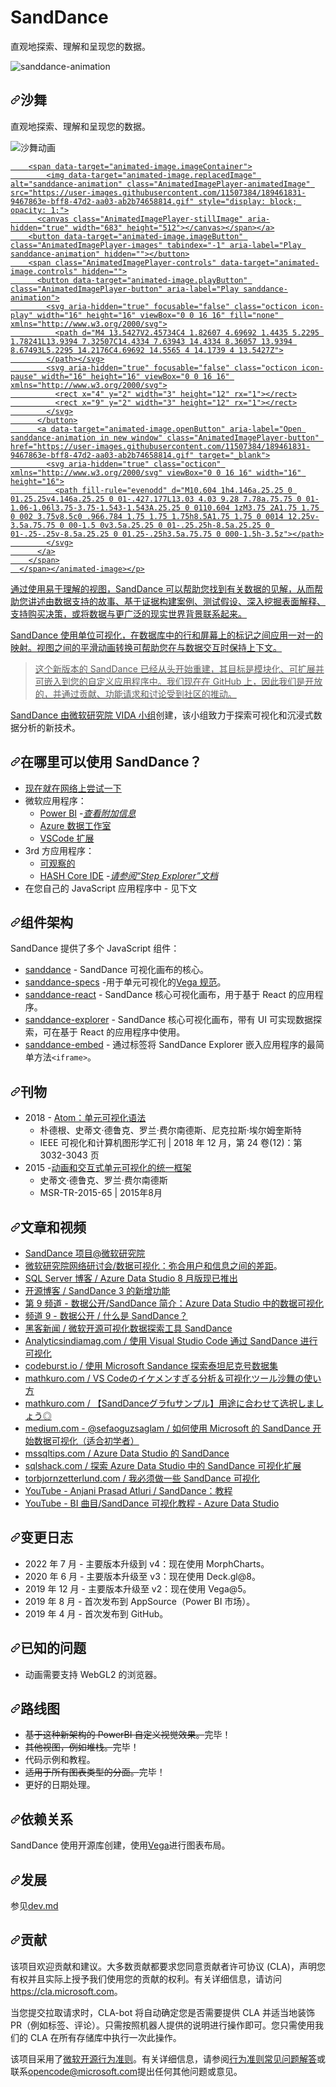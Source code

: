 # SandDance

直观地探索、理解和呈现您的数据。

![sanddance-animation](https://user-images.githubusercontent.com/11507384/189461831-9467863e-bff8-47d2-aa03-ab2b74658814.gif)

<div class="Box-sc-g0xbh4-0 bJMeLZ js-snippet-clipboard-copy-unpositioned" data-hpc="true"><article class="markdown-body entry-content container-lg" itemprop="text"><h1 tabindex="-1" dir="auto" class=""><a id="user-content-sanddance" class="anchor" aria-hidden="true" tabindex="-1" href="#sanddance"><svg class="octicon octicon-link" viewBox="0 0 16 16" version="1.1" width="16" height="16" aria-hidden="true"><path d="m7.775 3.275 1.25-1.25a3.5 3.5 0 1 1 4.95 4.95l-2.5 2.5a3.5 3.5 0 0 1-4.95 0 .751.751 0 0 1 .018-1.042.751.751 0 0 1 1.042-.018 1.998 1.998 0 0 0 2.83 0l2.5-2.5a2.002 2.002 0 0 0-2.83-2.83l-1.25 1.25a.751.751 0 0 1-1.042-.018.751.751 0 0 1-.018-1.042Zm-4.69 9.64a1.998 1.998 0 0 0 2.83 0l1.25-1.25a.751.751 0 0 1 1.042.018.751.751 0 0 1 .018 1.042l-1.25 1.25a3.5 3.5 0 1 1-4.95-4.95l2.5-2.5a3.5 3.5 0 0 1 4.95 0 .751.751 0 0 1-.018 1.042.751.751 0 0 1-1.042.018 1.998 1.998 0 0 0-2.83 0l-2.5 2.5a1.998 1.998 0 0 0 0 2.83Z"></path></svg></a><font style="vertical-align: inherit;"><font style="vertical-align: inherit;">沙舞</font></font></h1>
<p dir="auto"><font style="vertical-align: inherit;"><font style="vertical-align: inherit;">直观地探索、理解和呈现您的数据。</font></font></p>
<p dir="auto"><animated-image data-catalyst=""><a target="_blank" rel="noopener noreferrer nofollow" href="https://user-images.githubusercontent.com/11507384/189461831-9467863e-bff8-47d2-aa03-ab2b74658814.gif" data-target="animated-image.originalLink"><img src="https://user-images.githubusercontent.com/11507384/189461831-9467863e-bff8-47d2-aa03-ab2b74658814.gif" alt="沙舞动画" style="max-width: 100%; display: inline-block;" data-target="animated-image.originalImage"></a>
      <span class="AnimatedImagePlayer" data-target="animated-image.player" hidden="">
        <a data-target="animated-image.replacedLink" class="AnimatedImagePlayer-images" href="https://user-images.githubusercontent.com/11507384/189461831-9467863e-bff8-47d2-aa03-ab2b74658814.gif" target="_blank">
          
        <span data-target="animated-image.imageContainer">
            <img data-target="animated-image.replacedImage" alt="sanddance-animation" class="AnimatedImagePlayer-animatedImage" src="https://user-images.githubusercontent.com/11507384/189461831-9467863e-bff8-47d2-aa03-ab2b74658814.gif" style="display: block; opacity: 1;">
          <canvas class="AnimatedImagePlayer-stillImage" aria-hidden="true" width="683" height="512"></canvas></span></a>
        <button data-target="animated-image.imageButton" class="AnimatedImagePlayer-images" tabindex="-1" aria-label="Play sanddance-animation" hidden=""></button>
        <span class="AnimatedImagePlayer-controls" data-target="animated-image.controls" hidden="">
          <button data-target="animated-image.playButton" class="AnimatedImagePlayer-button" aria-label="Play sanddance-animation">
            <svg aria-hidden="true" focusable="false" class="octicon icon-play" width="16" height="16" viewBox="0 0 16 16" fill="none" xmlns="http://www.w3.org/2000/svg">
              <path d="M4 13.5427V2.45734C4 1.82607 4.69692 1.4435 5.2295 1.78241L13.9394 7.32507C14.4334 7.63943 14.4334 8.36057 13.9394 8.67493L5.2295 14.2176C4.69692 14.5565 4 14.1739 4 13.5427Z">
            </path></svg>
            <svg aria-hidden="true" focusable="false" class="octicon icon-pause" width="16" height="16" viewBox="0 0 16 16" xmlns="http://www.w3.org/2000/svg">
              <rect x="4" y="2" width="3" height="12" rx="1"></rect>
              <rect x="9" y="2" width="3" height="12" rx="1"></rect>
            </svg>
          </button>
          <a data-target="animated-image.openButton" aria-label="Open sanddance-animation in new window" class="AnimatedImagePlayer-button" href="https://user-images.githubusercontent.com/11507384/189461831-9467863e-bff8-47d2-aa03-ab2b74658814.gif" target="_blank">
            <svg aria-hidden="true" class="octicon" xmlns="http://www.w3.org/2000/svg" viewBox="0 0 16 16" width="16" height="16">
              <path fill-rule="evenodd" d="M10.604 1h4.146a.25.25 0 01.25.25v4.146a.25.25 0 01-.427.177L13.03 4.03 9.28 7.78a.75.75 0 01-1.06-1.06l3.75-3.75-1.543-1.543A.25.25 0 0110.604 1zM3.75 2A1.75 1.75 0 002 3.75v8.5c0 .966.784 1.75 1.75 1.75h8.5A1.75 1.75 0 0014 12.25v-3.5a.75.75 0 00-1.5 0v3.5a.25.25 0 01-.25.25h-8.5a.25.25 0 01-.25-.25v-8.5a.25.25 0 01.25-.25h3.5a.75.75 0 000-1.5h-3.5z"></path>
            </svg>
          </a>
        </span>
      </span></animated-image></p>
<p dir="auto"><font style="vertical-align: inherit;"><font style="vertical-align: inherit;">通过使用易于理解的视图，SandDance 可以帮助您找到有关数据的见解，从而帮助您讲述由数据支持的故事、基于证据构建案例、测试假设、深入挖掘表面解释、支持购买决策，或将数据与更广泛的现实世界背景联系起来。</font></font></p>
<p dir="auto"><font style="vertical-align: inherit;"><font style="vertical-align: inherit;">SandDance 使用单位可视化，在数据库中的行和屏幕上的标记之间应用一对一的映射。</font><font style="vertical-align: inherit;">视图之间的平滑动画转换可帮助您在与数据交互时保持上下文。</font></font></p>
<blockquote>
<p dir="auto"><font style="vertical-align: inherit;"><font style="vertical-align: inherit;">这个新版本的 SandDance 已经从头开始重建，其目标是模块化、可扩展并可嵌入到您的自定义应用程序中。</font><font style="vertical-align: inherit;">我们现在在 GitHub 上，因此我们是开放的，并通过贡献、功能请求和讨论受到社区的推动。</font></font></p>
</blockquote>
<p dir="auto"><font style="vertical-align: inherit;"></font><a href="https://aka.ms/vida" rel="nofollow"><font style="vertical-align: inherit;"><font style="vertical-align: inherit;">SandDance 由微软研究院 VIDA 小组</font></font></a><font style="vertical-align: inherit;"><font style="vertical-align: inherit;">创建</font><font style="vertical-align: inherit;">，该小组致力于探索可视化和沉浸式数据分析的新技术。</font></font></p>
<h2 tabindex="-1" dir="auto"><a id="user-content-where-can-i-use-sanddance" class="anchor" aria-hidden="true" tabindex="-1" href="#where-can-i-use-sanddance"><svg class="octicon octicon-link" viewBox="0 0 16 16" version="1.1" width="16" height="16" aria-hidden="true"><path d="m7.775 3.275 1.25-1.25a3.5 3.5 0 1 1 4.95 4.95l-2.5 2.5a3.5 3.5 0 0 1-4.95 0 .751.751 0 0 1 .018-1.042.751.751 0 0 1 1.042-.018 1.998 1.998 0 0 0 2.83 0l2.5-2.5a2.002 2.002 0 0 0-2.83-2.83l-1.25 1.25a.751.751 0 0 1-1.042-.018.751.751 0 0 1-.018-1.042Zm-4.69 9.64a1.998 1.998 0 0 0 2.83 0l1.25-1.25a.751.751 0 0 1 1.042.018.751.751 0 0 1 .018 1.042l-1.25 1.25a3.5 3.5 0 1 1-4.95-4.95l2.5-2.5a3.5 3.5 0 0 1 4.95 0 .751.751 0 0 1-.018 1.042.751.751 0 0 1-1.042.018 1.998 1.998 0 0 0-2.83 0l-2.5 2.5a1.998 1.998 0 0 0 0 2.83Z"></path></svg></a><font style="vertical-align: inherit;"><font style="vertical-align: inherit;">在哪里可以使用 SandDance？</font></font></h2>
<ul dir="auto">
<li><a href="https://microsoft.github.io/SandDance/app/" rel="nofollow"><font style="vertical-align: inherit;"><font style="vertical-align: inherit;">现在就在网络上尝试一下</font></font></a></li>
<li><font style="vertical-align: inherit;"><font style="vertical-align: inherit;">微软应用程序：
</font></font><ul dir="auto">
<li><a href="https://appsource.microsoft.com/en-us/product/power-bi-visuals/WA200000430" rel="nofollow"><font style="vertical-align: inherit;"><font style="vertical-align: inherit;">Power BI</font></font></a><font style="vertical-align: inherit;"><font style="vertical-align: inherit;"> -</font></font><a href="https://github.com/microsoft/SandDance/blob/master/powerbi.md"><em><font style="vertical-align: inherit;"><font style="vertical-align: inherit;">查看附加信息</font></font></em></a></li>
<li><a href="https://docs.microsoft.com/en-us/sql/azure-data-studio/sanddance-extension?view=sql-server-2017" rel="nofollow"><font style="vertical-align: inherit;"><font style="vertical-align: inherit;">Azure 数据工作室</font></font></a></li>
<li><a href="https://marketplace.visualstudio.com/items?itemName=msrvida.vscode-sanddance" rel="nofollow"><font style="vertical-align: inherit;"><font style="vertical-align: inherit;">VSCode 扩展</font></font></a></li>
</ul>
</li>
<li><font style="vertical-align: inherit;"><font style="vertical-align: inherit;">3rd 方应用程序：
</font></font><ul dir="auto">
<li><a href="https://observablehq.com/collection/@danmarshall/sanddance" rel="nofollow"><font style="vertical-align: inherit;"><font style="vertical-align: inherit;">可观察的</font></font></a></li>
<li><a href="https://core.hash.ai/" rel="nofollow"><font style="vertical-align: inherit;"><font style="vertical-align: inherit;">HASH Core IDE</font></font></a><font style="vertical-align: inherit;"><font style="vertical-align: inherit;"> -</font></font><a href="https://docs.hash.ai/core/creating-simulations/views#step-explorer" rel="nofollow"><em><font style="vertical-align: inherit;"><font style="vertical-align: inherit;">请参阅“Step Explorer”文档</font></font></em></a></li>
</ul>
</li>
<li><font style="vertical-align: inherit;"><font style="vertical-align: inherit;">在您自己的 JavaScript 应用程序中 - 见下文</font></font></li>
</ul>
<h2 tabindex="-1" dir="auto"><a id="user-content-component-architecture" class="anchor" aria-hidden="true" tabindex="-1" href="#component-architecture"><svg class="octicon octicon-link" viewBox="0 0 16 16" version="1.1" width="16" height="16" aria-hidden="true"><path d="m7.775 3.275 1.25-1.25a3.5 3.5 0 1 1 4.95 4.95l-2.5 2.5a3.5 3.5 0 0 1-4.95 0 .751.751 0 0 1 .018-1.042.751.751 0 0 1 1.042-.018 1.998 1.998 0 0 0 2.83 0l2.5-2.5a2.002 2.002 0 0 0-2.83-2.83l-1.25 1.25a.751.751 0 0 1-1.042-.018.751.751 0 0 1-.018-1.042Zm-4.69 9.64a1.998 1.998 0 0 0 2.83 0l1.25-1.25a.751.751 0 0 1 1.042.018.751.751 0 0 1 .018 1.042l-1.25 1.25a3.5 3.5 0 1 1-4.95-4.95l2.5-2.5a3.5 3.5 0 0 1 4.95 0 .751.751 0 0 1-.018 1.042.751.751 0 0 1-1.042.018 1.998 1.998 0 0 0-2.83 0l-2.5 2.5a1.998 1.998 0 0 0 0 2.83Z"></path></svg></a><font style="vertical-align: inherit;"><font style="vertical-align: inherit;">组件架构</font></font></h2>
<p dir="auto"><font style="vertical-align: inherit;"><font style="vertical-align: inherit;">SandDance 提供了多个 JavaScript 组件：</font></font></p>
<ul dir="auto">
<li><a href="/microsoft/SandDance/blob/main/packages/sanddance/README.md"><font style="vertical-align: inherit;"><font style="vertical-align: inherit;">sanddance</font></font></a><font style="vertical-align: inherit;"><font style="vertical-align: inherit;"> - SandDance 可视化画布的核心。</font></font></li>
<li><a href="/microsoft/SandDance/blob/main/packages/sanddance-specs/README.md"><font style="vertical-align: inherit;"><font style="vertical-align: inherit;">sanddance-specs</font></font></a><font style="vertical-align: inherit;"><font style="vertical-align: inherit;"> -用于单元可视化的</font></font><a href="https://vega.github.io/vega/docs/specification/" rel="nofollow"><font style="vertical-align: inherit;"><font style="vertical-align: inherit;">Vega 规范</font></font></a><font style="vertical-align: inherit;"><font style="vertical-align: inherit;">。</font></font></li>
<li><a href="/microsoft/SandDance/blob/main/packages/sanddance-react/README.md"><font style="vertical-align: inherit;"><font style="vertical-align: inherit;">sanddance-react</font></font></a><font style="vertical-align: inherit;"><font style="vertical-align: inherit;"> - SandDance 核心可视化画布，用于基于 React 的应用程序。</font></font></li>
<li><a href="/microsoft/SandDance/blob/main/packages/sanddance-explorer/README.md"><font style="vertical-align: inherit;"><font style="vertical-align: inherit;">sanddance-explorer</font></font></a><font style="vertical-align: inherit;"><font style="vertical-align: inherit;"> - SandDance 核心可视化画布，带有 UI 可实现数据探索，可在基于 React 的应用程序中使用。</font></font></li>
<li><a href="/microsoft/SandDance/blob/main/packages/sanddance-embed/README.md"><font style="vertical-align: inherit;"><font style="vertical-align: inherit;">sanddance-embed</font></font></a><font style="vertical-align: inherit;"><font style="vertical-align: inherit;"> - 通过标签将 SandDance Explorer 嵌入应用程序的最简单方法</font></font><code>&lt;iframe&gt;</code><font style="vertical-align: inherit;"><font style="vertical-align: inherit;">。</font></font></li>
</ul>
<h2 tabindex="-1" dir="auto"><a id="user-content-publications" class="anchor" aria-hidden="true" tabindex="-1" href="#publications"><svg class="octicon octicon-link" viewBox="0 0 16 16" version="1.1" width="16" height="16" aria-hidden="true"><path d="m7.775 3.275 1.25-1.25a3.5 3.5 0 1 1 4.95 4.95l-2.5 2.5a3.5 3.5 0 0 1-4.95 0 .751.751 0 0 1 .018-1.042.751.751 0 0 1 1.042-.018 1.998 1.998 0 0 0 2.83 0l2.5-2.5a2.002 2.002 0 0 0-2.83-2.83l-1.25 1.25a.751.751 0 0 1-1.042-.018.751.751 0 0 1-.018-1.042Zm-4.69 9.64a1.998 1.998 0 0 0 2.83 0l1.25-1.25a.751.751 0 0 1 1.042.018.751.751 0 0 1 .018 1.042l-1.25 1.25a3.5 3.5 0 1 1-4.95-4.95l2.5-2.5a3.5 3.5 0 0 1 4.95 0 .751.751 0 0 1-.018 1.042.751.751 0 0 1-1.042.018 1.998 1.998 0 0 0-2.83 0l-2.5 2.5a1.998 1.998 0 0 0 0 2.83Z"></path></svg></a><font style="vertical-align: inherit;"><font style="vertical-align: inherit;">刊物</font></font></h2>
<ul dir="auto">
<li><font style="vertical-align: inherit;"><font style="vertical-align: inherit;">2018 - </font></font><a href="https://www.microsoft.com/en-us/research/uploads/prod/2019/01/atom.pdf" rel="nofollow"><font style="vertical-align: inherit;"><font style="vertical-align: inherit;">Atom：单元可视化语法</font></font></a>
<ul dir="auto">
<li><font style="vertical-align: inherit;"><font style="vertical-align: inherit;">朴德根、史蒂文·德鲁克、罗兰·费尔南德斯、尼克拉斯·埃尔姆奎斯特</font></font></li>
<li><font style="vertical-align: inherit;"><font style="vertical-align: inherit;">IEEE 可视化和计算机图形学汇刊 | </font><font style="vertical-align: inherit;">2018 年 12 月，第 24 卷(12)：第 3032-3043 页</font></font></li>
</ul>
</li>
<li><font style="vertical-align: inherit;"><font style="vertical-align: inherit;">2015 -</font></font><a href="https://www.microsoft.com/en-us/research/wp-content/uploads/2016/02/sanddance.pdf" rel="nofollow"><font style="vertical-align: inherit;"><font style="vertical-align: inherit;">动画和交互式单元可视化的统一框架</font></font></a>
<ul dir="auto">
<li><font style="vertical-align: inherit;"><font style="vertical-align: inherit;">史蒂文·德鲁克、罗兰·费尔南德斯</font></font></li>
<li><font style="vertical-align: inherit;"><font style="vertical-align: inherit;">MSR-TR-2015-65 | </font><font style="vertical-align: inherit;">2015年8月</font></font></li>
</ul>
</li>
</ul>
<h2 tabindex="-1" dir="auto"><a id="user-content-articles--videos" class="anchor" aria-hidden="true" tabindex="-1" href="#articles--videos"><svg class="octicon octicon-link" viewBox="0 0 16 16" version="1.1" width="16" height="16" aria-hidden="true"><path d="m7.775 3.275 1.25-1.25a3.5 3.5 0 1 1 4.95 4.95l-2.5 2.5a3.5 3.5 0 0 1-4.95 0 .751.751 0 0 1 .018-1.042.751.751 0 0 1 1.042-.018 1.998 1.998 0 0 0 2.83 0l2.5-2.5a2.002 2.002 0 0 0-2.83-2.83l-1.25 1.25a.751.751 0 0 1-1.042-.018.751.751 0 0 1-.018-1.042Zm-4.69 9.64a1.998 1.998 0 0 0 2.83 0l1.25-1.25a.751.751 0 0 1 1.042.018.751.751 0 0 1 .018 1.042l-1.25 1.25a3.5 3.5 0 1 1-4.95-4.95l2.5-2.5a3.5 3.5 0 0 1 4.95 0 .751.751 0 0 1-.018 1.042.751.751 0 0 1-1.042.018 1.998 1.998 0 0 0-2.83 0l-2.5 2.5a1.998 1.998 0 0 0 0 2.83Z"></path></svg></a><font style="vertical-align: inherit;"><font style="vertical-align: inherit;">文章和视频</font></font></h2>
<ul dir="auto">
<li><a href="https://www.microsoft.com/en-us/research/project/sanddance/" rel="nofollow"><font style="vertical-align: inherit;"><font style="vertical-align: inherit;">SandDance 项目@微软研究院</font></font></a></li>
<li><a href="https://note.microsoft.com/MSR-Webinar-Data-Visualization-Registration-On-Demand.html" rel="nofollow"><font style="vertical-align: inherit;"><font style="vertical-align: inherit;">微软研究院网络研讨会/数据可视化：弥合用户和信息之间的差距</font></font></a><font style="vertical-align: inherit;"><font style="vertical-align: inherit;">。</font></font></li>
<li><a href="https://cloudblogs.microsoft.com/sqlserver/2019/08/15/the-august-release-of-azure-data-studio-is-now-available/" rel="nofollow"><font style="vertical-align: inherit;"><font style="vertical-align: inherit;">SQL Server 博客 / Azure Data Studio 8 月版现已推出</font></font></a></li>
<li><a href="https://cloudblogs.microsoft.com/opensource/2020/06/23/whats-new-sanddance-3-microsoft-research/" rel="nofollow"><font style="vertical-align: inherit;"><font style="vertical-align: inherit;">开源博客 / SandDance 3 的新增功能</font></font></a></li>
<li><a href="https://channel9.msdn.com/Shows/Data-Exposed/Introducing-SandDance-Data-Visualization-in-Azure-Data-Studio" rel="nofollow"><font style="vertical-align: inherit;"><font style="vertical-align: inherit;">第 9 频道 - 数据公开/SandDance 简介：Azure Data Studio 中的数据可视化</font></font></a></li>
<li><a href="https://channel9.msdn.com/Shows/Data-Exposed/What-is-SandDance" rel="nofollow"><font style="vertical-align: inherit;"><font style="vertical-align: inherit;">频道 9 - 数据公开 / 什么是 SandDance？</font></font></a></li>
<li><a href="https://news.ycombinator.com/item?id=21224685" rel="nofollow"><font style="vertical-align: inherit;"><font style="vertical-align: inherit;">黑客新闻 / 微软开源可视化数据探索工具 SandDance</font></font></a></li>
<li><a href="https://analyticsindiamag.com/visualizations-with-sanddance-using-visual-studio-code/" rel="nofollow"><font style="vertical-align: inherit;"><font style="vertical-align: inherit;">Analyticsindiamag.com / 使用 Visual Studio Code 通过 SandDance 进行可视化</font></font></a></li>
<li><a href="https://codeburst.io/exploring-titanic-dataset-using-microsofts-sandance-175eb04b3ac2" rel="nofollow"><font style="vertical-align: inherit;"><font style="vertical-align: inherit;">codeburst.io / 使用 Microsoft Sandance 探索泰坦尼克号数据集</font></font></a></li>
<li><a href="https://www.mathkuro.com/vs-code/sand-dance/" rel="nofollow"><font style="vertical-align: inherit;"><font style="vertical-align: inherit;">mathkuro.com / VS Codeのイケメンすぎる分析＆可视化ツール沙舞の使い方</font></font></a></li>
<li><a href="https://www.mathkuro.com/vs-code/sanddance-charts/" rel="nofollow"><font style="vertical-align: inherit;"><font style="vertical-align: inherit;">mathkuro.com / 【SandDanceグラfuサンプル】用途に合わせて选択しましょう◎</font></font></a></li>
<li><a href="https://medium.com/@sefaoguzsaglam/how-to-start-data-visualizing-with-microsofts-sanddance-for-beginners-abe5c0552750" rel="nofollow"><font style="vertical-align: inherit;"><font style="vertical-align: inherit;">medium.com - @sefaoguzsaglam / 如何使用 Microsoft 的 SandDance 开始数据可视化（适合初学者）</font></font></a></li>
<li><a href="https://www.mssqltips.com/sqlservertip/6045/sanddance-for-azure-data-studio/" rel="nofollow"><font style="vertical-align: inherit;"><font style="vertical-align: inherit;">mssqltips.com / Azure Data Studio 的 SandDance</font></font></a></li>
<li><a href="https://www.sqlshack.com/exploring-the-sanddance-visualizations-extension-in-azure-data-studio/" rel="nofollow"><font style="vertical-align: inherit;"><font style="vertical-align: inherit;">sqlshack.com / 探索 Azure Data Studio 中的 SandDance 可视化扩展</font></font></a></li>
<li><a href="https://torbjornzetterlund.com/i-got-to-do-some-sanddance-vizualisation/" rel="nofollow"><font style="vertical-align: inherit;"><font style="vertical-align: inherit;">torbjornzetterlund.com / 我必须做一些 SandDance 可视化</font></font></a></li>
<li><a href="https://www.youtube.com/watch?v=sI4WIQEz07w" rel="nofollow"><font style="vertical-align: inherit;"><font style="vertical-align: inherit;">YouTube - Anjani Prasad Atluri / SandDance：教程</font></font></a></li>
<li><a href="https://www.youtube.com/watch?v=iUhvYMggzAQ" rel="nofollow"><font style="vertical-align: inherit;"><font style="vertical-align: inherit;">YouTube - BI 曲目/SandDance 可视化教程 - Azure Data Studio</font></font></a></li>
</ul>
<h2 tabindex="-1" dir="auto"><a id="user-content-changelog" class="anchor" aria-hidden="true" tabindex="-1" href="#changelog"><svg class="octicon octicon-link" viewBox="0 0 16 16" version="1.1" width="16" height="16" aria-hidden="true"><path d="m7.775 3.275 1.25-1.25a3.5 3.5 0 1 1 4.95 4.95l-2.5 2.5a3.5 3.5 0 0 1-4.95 0 .751.751 0 0 1 .018-1.042.751.751 0 0 1 1.042-.018 1.998 1.998 0 0 0 2.83 0l2.5-2.5a2.002 2.002 0 0 0-2.83-2.83l-1.25 1.25a.751.751 0 0 1-1.042-.018.751.751 0 0 1-.018-1.042Zm-4.69 9.64a1.998 1.998 0 0 0 2.83 0l1.25-1.25a.751.751 0 0 1 1.042.018.751.751 0 0 1 .018 1.042l-1.25 1.25a3.5 3.5 0 1 1-4.95-4.95l2.5-2.5a3.5 3.5 0 0 1 4.95 0 .751.751 0 0 1-.018 1.042.751.751 0 0 1-1.042.018 1.998 1.998 0 0 0-2.83 0l-2.5 2.5a1.998 1.998 0 0 0 0 2.83Z"></path></svg></a><font style="vertical-align: inherit;"><font style="vertical-align: inherit;">变更日志</font></font></h2>
<ul dir="auto">
<li><font style="vertical-align: inherit;"><font style="vertical-align: inherit;">2022 年 7 月 - 主要版本升级到 v4：现在使用 MorphCharts。</font></font></li>
<li><font style="vertical-align: inherit;"><font style="vertical-align: inherit;">2020 年 6 月 - 主要版本升级至 v3：现在使用 Deck.gl@8。</font></font></li>
<li><font style="vertical-align: inherit;"><font style="vertical-align: inherit;">2019 年 12 月 - 主要版本升级至 v2：现在使用 Vega@5。</font></font></li>
<li><font style="vertical-align: inherit;"><font style="vertical-align: inherit;">2019 年 8 月 - 首次发布到 AppSource（Power BI 市场）。</font></font></li>
<li><font style="vertical-align: inherit;"><font style="vertical-align: inherit;">2019 年 4 月 - 首次发布到 GitHub。</font></font></li>
</ul>
<h2 tabindex="-1" dir="auto"><a id="user-content-known-issues" class="anchor" aria-hidden="true" tabindex="-1" href="#known-issues"><svg class="octicon octicon-link" viewBox="0 0 16 16" version="1.1" width="16" height="16" aria-hidden="true"><path d="m7.775 3.275 1.25-1.25a3.5 3.5 0 1 1 4.95 4.95l-2.5 2.5a3.5 3.5 0 0 1-4.95 0 .751.751 0 0 1 .018-1.042.751.751 0 0 1 1.042-.018 1.998 1.998 0 0 0 2.83 0l2.5-2.5a2.002 2.002 0 0 0-2.83-2.83l-1.25 1.25a.751.751 0 0 1-1.042-.018.751.751 0 0 1-.018-1.042Zm-4.69 9.64a1.998 1.998 0 0 0 2.83 0l1.25-1.25a.751.751 0 0 1 1.042.018.751.751 0 0 1 .018 1.042l-1.25 1.25a3.5 3.5 0 1 1-4.95-4.95l2.5-2.5a3.5 3.5 0 0 1 4.95 0 .751.751 0 0 1-.018 1.042.751.751 0 0 1-1.042.018 1.998 1.998 0 0 0-2.83 0l-2.5 2.5a1.998 1.998 0 0 0 0 2.83Z"></path></svg></a><font style="vertical-align: inherit;"><font style="vertical-align: inherit;">已知的问题</font></font></h2>
<ul dir="auto">
<li><font style="vertical-align: inherit;"><font style="vertical-align: inherit;">动画需要支持 WebGL2 的浏览器。</font></font></li>
</ul>
<h2 tabindex="-1" dir="auto"><a id="user-content-roadmap" class="anchor" aria-hidden="true" tabindex="-1" href="#roadmap"><svg class="octicon octicon-link" viewBox="0 0 16 16" version="1.1" width="16" height="16" aria-hidden="true"><path d="m7.775 3.275 1.25-1.25a3.5 3.5 0 1 1 4.95 4.95l-2.5 2.5a3.5 3.5 0 0 1-4.95 0 .751.751 0 0 1 .018-1.042.751.751 0 0 1 1.042-.018 1.998 1.998 0 0 0 2.83 0l2.5-2.5a2.002 2.002 0 0 0-2.83-2.83l-1.25 1.25a.751.751 0 0 1-1.042-.018.751.751 0 0 1-.018-1.042Zm-4.69 9.64a1.998 1.998 0 0 0 2.83 0l1.25-1.25a.751.751 0 0 1 1.042.018.751.751 0 0 1 .018 1.042l-1.25 1.25a3.5 3.5 0 1 1-4.95-4.95l2.5-2.5a3.5 3.5 0 0 1 4.95 0 .751.751 0 0 1-.018 1.042.751.751 0 0 1-1.042.018 1.998 1.998 0 0 0-2.83 0l-2.5 2.5a1.998 1.998 0 0 0 0 2.83Z"></path></svg></a><font style="vertical-align: inherit;"><font style="vertical-align: inherit;">路线图</font></font></h2>
<ul dir="auto">
<li><del><font style="vertical-align: inherit;"><font style="vertical-align: inherit;">基于这种新架构的 PowerBI 自定义视觉效果。</font></font></del><font style="vertical-align: inherit;"><font style="vertical-align: inherit;">完毕！</font></font></li>
<li><del><font style="vertical-align: inherit;"><font style="vertical-align: inherit;">其他视图，例如堆栈。</font></font></del><font style="vertical-align: inherit;"><font style="vertical-align: inherit;">完毕！</font></font></li>
<li><font style="vertical-align: inherit;"><font style="vertical-align: inherit;">代码示例和教程。</font></font></li>
<li><del><font style="vertical-align: inherit;"><font style="vertical-align: inherit;">适用于所有图表类型的分面。</font></font></del><font style="vertical-align: inherit;"><font style="vertical-align: inherit;">完毕！</font></font></li>
<li><font style="vertical-align: inherit;"><font style="vertical-align: inherit;">更好的日期处理。</font></font></li>
</ul>
<h2 tabindex="-1" dir="auto"><a id="user-content-dependencies" class="anchor" aria-hidden="true" tabindex="-1" href="#dependencies"><svg class="octicon octicon-link" viewBox="0 0 16 16" version="1.1" width="16" height="16" aria-hidden="true"><path d="m7.775 3.275 1.25-1.25a3.5 3.5 0 1 1 4.95 4.95l-2.5 2.5a3.5 3.5 0 0 1-4.95 0 .751.751 0 0 1 .018-1.042.751.751 0 0 1 1.042-.018 1.998 1.998 0 0 0 2.83 0l2.5-2.5a2.002 2.002 0 0 0-2.83-2.83l-1.25 1.25a.751.751 0 0 1-1.042-.018.751.751 0 0 1-.018-1.042Zm-4.69 9.64a1.998 1.998 0 0 0 2.83 0l1.25-1.25a.751.751 0 0 1 1.042.018.751.751 0 0 1 .018 1.042l-1.25 1.25a3.5 3.5 0 1 1-4.95-4.95l2.5-2.5a3.5 3.5 0 0 1 4.95 0 .751.751 0 0 1-.018 1.042.751.751 0 0 1-1.042.018 1.998 1.998 0 0 0-2.83 0l-2.5 2.5a1.998 1.998 0 0 0 0 2.83Z"></path></svg></a><font style="vertical-align: inherit;"><font style="vertical-align: inherit;">依赖关系</font></font></h2>
<p dir="auto"><font style="vertical-align: inherit;"><font style="vertical-align: inherit;">SandDance 使用开源库创建，使用</font></font><a href="https://vega.github.io" rel="nofollow"><font style="vertical-align: inherit;"><font style="vertical-align: inherit;">Vega</font></font></a><font style="vertical-align: inherit;"><font style="vertical-align: inherit;">进行图表布局。</font></font></p>
<h2 tabindex="-1" dir="auto"><a id="user-content-development" class="anchor" aria-hidden="true" tabindex="-1" href="#development"><svg class="octicon octicon-link" viewBox="0 0 16 16" version="1.1" width="16" height="16" aria-hidden="true"><path d="m7.775 3.275 1.25-1.25a3.5 3.5 0 1 1 4.95 4.95l-2.5 2.5a3.5 3.5 0 0 1-4.95 0 .751.751 0 0 1 .018-1.042.751.751 0 0 1 1.042-.018 1.998 1.998 0 0 0 2.83 0l2.5-2.5a2.002 2.002 0 0 0-2.83-2.83l-1.25 1.25a.751.751 0 0 1-1.042-.018.751.751 0 0 1-.018-1.042Zm-4.69 9.64a1.998 1.998 0 0 0 2.83 0l1.25-1.25a.751.751 0 0 1 1.042.018.751.751 0 0 1 .018 1.042l-1.25 1.25a3.5 3.5 0 1 1-4.95-4.95l2.5-2.5a3.5 3.5 0 0 1 4.95 0 .751.751 0 0 1-.018 1.042.751.751 0 0 1-1.042.018 1.998 1.998 0 0 0-2.83 0l-2.5 2.5a1.998 1.998 0 0 0 0 2.83Z"></path></svg></a><font style="vertical-align: inherit;"><font style="vertical-align: inherit;">发展</font></font></h2>
<p dir="auto"><font style="vertical-align: inherit;"><font style="vertical-align: inherit;">参见</font></font><a href="/microsoft/SandDance/blob/main/dev.md"><font style="vertical-align: inherit;"><font style="vertical-align: inherit;">dev.md</font></font></a></p>
<h2 tabindex="-1" dir="auto"><a id="user-content-contributing" class="anchor" aria-hidden="true" tabindex="-1" href="#contributing"><svg class="octicon octicon-link" viewBox="0 0 16 16" version="1.1" width="16" height="16" aria-hidden="true"><path d="m7.775 3.275 1.25-1.25a3.5 3.5 0 1 1 4.95 4.95l-2.5 2.5a3.5 3.5 0 0 1-4.95 0 .751.751 0 0 1 .018-1.042.751.751 0 0 1 1.042-.018 1.998 1.998 0 0 0 2.83 0l2.5-2.5a2.002 2.002 0 0 0-2.83-2.83l-1.25 1.25a.751.751 0 0 1-1.042-.018.751.751 0 0 1-.018-1.042Zm-4.69 9.64a1.998 1.998 0 0 0 2.83 0l1.25-1.25a.751.751 0 0 1 1.042.018.751.751 0 0 1 .018 1.042l-1.25 1.25a3.5 3.5 0 1 1-4.95-4.95l2.5-2.5a3.5 3.5 0 0 1 4.95 0 .751.751 0 0 1-.018 1.042.751.751 0 0 1-1.042.018 1.998 1.998 0 0 0-2.83 0l-2.5 2.5a1.998 1.998 0 0 0 0 2.83Z"></path></svg></a><font style="vertical-align: inherit;"><font style="vertical-align: inherit;">贡献</font></font></h2>
<p dir="auto"><font style="vertical-align: inherit;"><font style="vertical-align: inherit;">该项目欢迎贡献和建议。</font><font style="vertical-align: inherit;">大多数贡献都要求您同意贡献者许可协议 (CLA)，声明您有权并且实际上授予我们使用您的贡献的权利。</font><font style="vertical-align: inherit;">有关详细信息，请访问</font></font><a href="https://cla.microsoft.com" rel="nofollow"><font style="vertical-align: inherit;"><font style="vertical-align: inherit;">https://cla.microsoft.com</font></font></a><font style="vertical-align: inherit;"><font style="vertical-align: inherit;">。</font></font></p>
<p dir="auto"><font style="vertical-align: inherit;"><font style="vertical-align: inherit;">当您提交拉取请求时，CLA-bot 将自动确定您是否需要提供 CLA 并适当地装饰 PR（例如标签、评论）。</font><font style="vertical-align: inherit;">只需按照机器人提供的说明进行操作即可。</font><font style="vertical-align: inherit;">您只需使用我们的 CLA 在所有存储库中执行一次此操作。</font></font></p>
<p dir="auto"><font style="vertical-align: inherit;"><font style="vertical-align: inherit;">该项目采用了</font></font><a href="https://opensource.microsoft.com/codeofconduct/" rel="nofollow"><font style="vertical-align: inherit;"><font style="vertical-align: inherit;">微软开源行为准则</font></font></a><font style="vertical-align: inherit;"><font style="vertical-align: inherit;">。</font><font style="vertical-align: inherit;">有关详细信息，请参阅</font></font><a href="https://opensource.microsoft.com/codeofconduct/faq/" rel="nofollow"><font style="vertical-align: inherit;"><font style="vertical-align: inherit;">行为准则常见问题解答</font></font></a><font style="vertical-align: inherit;"><font style="vertical-align: inherit;">或联系</font></font><a href="mailto:opencode@microsoft.com"><font style="vertical-align: inherit;"><font style="vertical-align: inherit;">opencode@microsoft.com</font></font></a><font style="vertical-align: inherit;"><font style="vertical-align: inherit;">提出任何其他问题或意见。</font></font></p>
</article></div>
